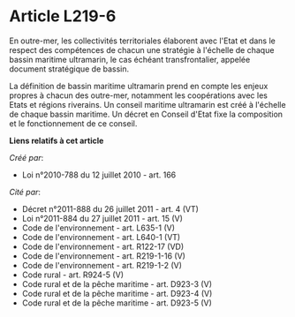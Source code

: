 # Article L219-6

En outre-mer, les collectivités territoriales élaborent avec l'Etat et dans le respect des compétences de chacun une
stratégie à l'échelle de chaque bassin maritime ultramarin, le cas échéant transfrontalier, appelée document stratégique de
bassin. 

La définition de bassin maritime ultramarin prend en compte les enjeux propres à chacun des outre-mer, notamment les
coopérations avec les Etats et régions riverains. Un conseil maritime ultramarin est créé à l'échelle de chaque bassin
maritime. Un décret en Conseil d'Etat fixe la composition et le fonctionnement de ce conseil.

**Liens relatifs à cet article**

_Créé par_:

  - Loi n°2010-788 du 12 juillet 2010 - art. 166

_Cité par_:

  - Décret n°2011-888 du 26 juillet 2011 - art. 4 (VT)
  - Loi n°2011-884 du 27 juillet 2011 - art. 15 (V)
  - Code de l'environnement - art. L635-1 (V)
  - Code de l'environnement - art. L640-1 (VT)
  - Code de l'environnement - art. R122-17 (VD)
  - Code de l'environnement - art. R219-1-16 (V)
  - Code de l'environnement - art. R219-1-2 (V)
  - Code rural - art. R924-5 (V)
  - Code rural et de la pêche maritime - art. D923-3 (V)
  - Code rural et de la pêche maritime - art. D923-4 (V)
  - Code rural et de la pêche maritime - art. D923-5 (V)
